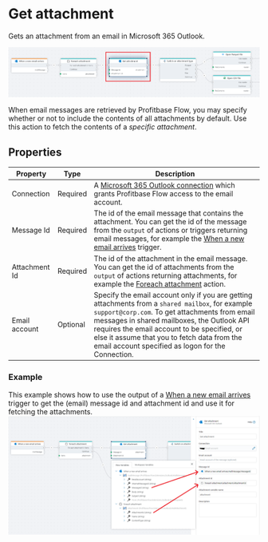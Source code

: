 # Get attachment

Gets an attachment from an email in Microsoft 365 Outlook.

![img](/images/flow/microsoft-365-outlook-get-attachment.png)

When email messages are retrieved by Profitbase Flow, you may specify whether or not to include the contents of all attachments by default.
Use this action to fetch the contents of a _specific attachment_.

## Properties

| Property      | Type     | Description                                                                                                             |
| ------------- | -------- | ----------------------------------------------------------------------------------------------------------------------- |
| Connection    | Required | A [Microsoft 365 Outlook connection](./outlook-connection.md) which grants Profitbase Flow access to the email account. |
| Message Id    | Required | The id of the email message that contains the attachment. You can get the id of the message from the `output` of actions or triggers returning email messages, for example the [When a new email arrives](../../triggers/microsoft-365-outlook/when-new-email-arrives-trigger.md) trigger. |
| Attachment Id | Required | The id of the attachment in the email message. You can get the id of attachments from the `output` of actions returning attachments, for example the [Foreach attachment](foreach-attachment.md) action. |
| Email account | Optional | Specify the email account only if you are getting attachments from a `shared mailbox`, for example `support@corp.com`. To get attachments from email messages in shared mailboxes, the Outlook API requires the email account to be specified, or else it assume that you to fetch data from the email account specified as logon for the Connection.  |

### Example

This example shows how to use the output of a [When a new email arrives](../../triggers/microsoft-365-outlook/when-new-email-arrives-trigger.md) trigger to get the (email) message id and attachment id and use it for fetching the attachments.  
![img](/images/flow/microsoft-365-outlook-get-attachment-example.png)